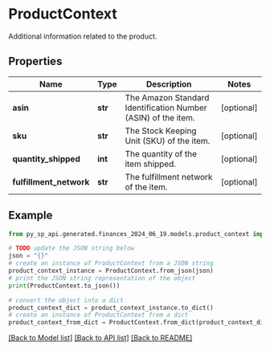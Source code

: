 # ProductContext

Additional information related to the product.

## Properties

Name | Type | Description | Notes
------------ | ------------- | ------------- | -------------
**asin** | **str** | The Amazon Standard Identification Number (ASIN) of the item. | [optional] 
**sku** | **str** | The Stock Keeping Unit (SKU) of the item. | [optional] 
**quantity_shipped** | **int** | The quantity of the item shipped. | [optional] 
**fulfillment_network** | **str** | The fulfillment network of the item. | [optional] 

## Example

```python
from py_sp_api.generated.finances_2024_06_19.models.product_context import ProductContext

# TODO update the JSON string below
json = "{}"
# create an instance of ProductContext from a JSON string
product_context_instance = ProductContext.from_json(json)
# print the JSON string representation of the object
print(ProductContext.to_json())

# convert the object into a dict
product_context_dict = product_context_instance.to_dict()
# create an instance of ProductContext from a dict
product_context_from_dict = ProductContext.from_dict(product_context_dict)
```
[[Back to Model list]](../README.md#documentation-for-models) [[Back to API list]](../README.md#documentation-for-api-endpoints) [[Back to README]](../README.md)


